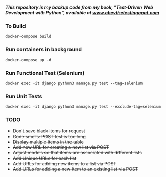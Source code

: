 ##### This repository is my backup code from my book, "Test-Driven Web Development with Python", available at www.obeythetestinggoat.com

### To Build
```
docker-compose build
```

### Run containers in background
```
docker-compose up -d
```

### Run Functional Test (Selenium)
```
docker exec -it django python3 manage.py test --tag=selenium 
```

### Run Unit Tests
```
docker exec -it django python3 manage.py test --exclude-tag=selenium 
```

### TODO

  * ~~Don't save black items for request~~
  * ~~Code smells: POST test is too long~~
  * ~~Display multiple items in the table~~
  * ~~Add new URL for creating a new list via POST~~
  * ~~Adjust models so that items are associated with different lists~~
  * ~~Add Unique URLs for each list~~
  * ~~Add URLs for adding new items to a list via POST~~
  * ~~Add URLs for adding a new item to an existing list via POST~~
